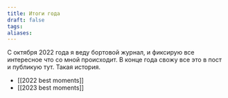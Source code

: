 ```yaml
---
title: Итоги года
draft: false
tags: 
aliases:
---
```

C октября 2022 года я веду бортовой журнал, и фиксирую все интересное что со мной происходит. В конце года свожу все это в пост и публикую тут. Такая история.
- [[2022 best moments]]
- [[2023 best moments]]